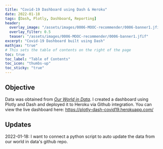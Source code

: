 ```yaml
---
title: "Covid-19 Dashboard using Dash & Heroku"
date: 2022-01-18
tags: [Dash, Plotly, Dashboard, Reporting]
header:
  overlay_image: "/assets/images/0006-MOOC-recommender/0006-banner1.jfif"
  overlay_filter: 0.5
  teaser: "/assets/images/0006-MOOC-recommender/0006-banner1.jfif"
excerpt: "Covid-19 Dashboard built using Dash"
mathjax: "true"
# This sets the table of contents on the right of the page
toc: true
toc_label: "Table of Contents"
toc_icon: "thumbs-up"
toc_sticky: "true"
---
```


## Objective
Data was obtained from [*Our World in Data*](https://github.com/owid/covid-19-data/tree/master/public/data). I created
a dashboard using Plotly and Dash and deployed it to Heroku via Github integration. You can view the live dashboard 
here: https://plotly-dash-covid19.herokuapp.com/

## Updates
2022-01-18: I want to connect a python script to auto update the data from our world in data's github repo.
